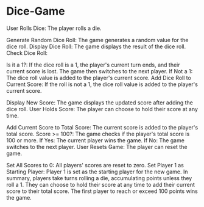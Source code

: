 # Dice-Game

User Rolls Dice: The player rolls a die.

Generate Random Dice Roll: The game generates a random value for the dice roll.
Display Dice Roll: The game displays the result of the dice roll.
Check Dice Roll:

Is it a 1?: If the dice roll is a 1, the player's current turn ends, and their current score is lost. The game then switches to the next player.
If Not a 1: The dice roll value is added to the player's current score.
Add Dice Roll to Current Score: If the roll is not a 1, the dice roll value is added to the player's current score.

Display New Score: The game displays the updated score after adding the dice roll.
User Holds Score: The player can choose to hold their score at any time.

Add Current Score to Total Score: The current score is added to the player's total score.
Score >= 100?: The game checks if the player's total score is 100 or more.
If Yes: The current player wins the game.
If No: The game switches to the next player.
User Resets Game: The player can reset the game.

Set All Scores to 0: All players' scores are reset to zero.
Set Player 1 as Starting Player: Player 1 is set as the starting player for the new game.
In summary, players take turns rolling a die, accumulating points unless they roll a 1. They can choose to hold their score at any time to add their current score to their total score. The first player to reach or exceed 100 points wins the game.

